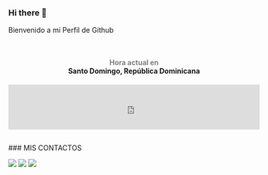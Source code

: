 ### Hi there 👋
Bienvenido a mi Perfil de Github
<p>
<div style="text-align:center;padding:1em 0;"> <h4><a style="text-decoration:none;" href="https://www.zeitverschiebung.net/es/city/3492908"><span style="color:gray;">Hora actual en</span><br />Santo Domingo, República Dominicana</a></h4> <iframe src="https://www.zeitverschiebung.net/clock-widget-iframe-v2?language=es&size=small&timezone=America%2FSanto_Domingo" width="100%" height="90" frameborder="0" seamless></iframe> </div>
<p>
### MIS CONTACTOS
<p>
<a href="http://wa.me/18299897014" target="blank"><img src="https://img.shields.io/badge/Whatsapp-30302f?style=flat&logo=whatsapp" /></a>
<a href="http://www.instagram.com/the_choute_" target="blank"><img src="https://img.shields.io/badge/Instagram-30302f?style=flat&logo=instagram" /></a>
<a href="https://www.youtube.com/channel/UC-HPutaDGeTPjrCId0bXQgg" target="blank"><img src="https://img.shields.io/badge/Youtube-30302f?style=flat&logo=youtube" /></a>

